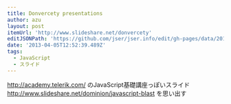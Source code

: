 ```yaml
---
title: Donvercety presentations
author: azu
layout: post
itemUrl: 'http://www.slideshare.net/donvercety'
editJSONPath: 'https://github.com/jser/jser.info/edit/gh-pages/data/2013/04/index.json'
date: '2013-04-05T12:52:39.489Z'
tags:
  - JavaScript
  - スライド
---
```

http://academy.telerik.com/ のJavaScript基礎講座っぽいスライド
http://www.slideshare.net/dominion/javascript-blast を思い出す
